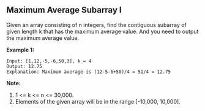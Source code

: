 ## Maximum Average Subarray I

Given an array consisting of n integers, find the contiguous subarray of given length k that has the maximum average value. And you need to output the maximum average value.

**Example 1:**
```
Input: [1,12,-5,-6,50,3], k = 4
Output: 12.75
Explanation: Maximum average is (12-5-6+50)/4 = 51/4 = 12.75
```

**Note:**
1. 1 <= k <= n <= 30,000.
2. Elements of the given array will be in the range [-10,000, 10,000].
